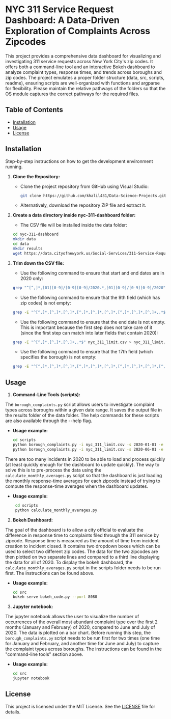 # NYC 311 Service Request Dashboard: A Data-Driven Exploration of Complaints Across Zipcodes
This project provides a comprehensive data dashboard for visualizing and investigating 311 service requests across New York City's zip codes. It offers both a command-line tool and an interactive Bokeh dashboard to analyze complaint types, response times, and trends across boroughs and zip codes. The project emulates a proper folder structure (data, src, scripts, readme), ensuring scripts are well-organized with functions and argparse for flexibility. Please maintain the relative pathways of the folders so that the OS module captures the correct pathways for the required files.

## Table of Contents

- [Installation](#installation)
- [Usage](#usage)
- [License](#license)

## Installation
Step-by-step instructions on how to get the development environment running.

1. **Clone the Repository:**
   - Clone the project repository from GitHub using Visual Studio:
     ```bash
     git clone https://github.com/khalil431/Data-Science-Projects.git
     ```
   - Alternatively, download the repository ZIP file and extract it.

2. **Create a data directory inside nyc-311-dashboard folder:**
   - The CSV file will be installed inside the data folder:
   ```bash
   cd nyc-311-dashboard
   mkdir data
   cd data
   mkdir results
   wget https://data.cityofnewyork.us/Social-Services/311-Service-Requests-from-2010-to-Present/erm2-nwe9
   ```
3. **Trim down the CSV file:**
   - Use the following command to ensure that start and end dates are in 2020 only:
   ```bash
   grep "^[^,]*,[01][0-9]/[0-9][0-9]/2020.*,[01][0-9]/[0-9][0-9]/2020" nyc_311_limit.csv  > nyc_311_limit.csv
   ```
   - Use the following command to ensure that the 9th field (which has zip codes) is not empty:
   ```bash
   grep -E "^[^,]*,[^,]*,[^,]*,[^,]*,[^,]*,[^,]*,[^,]*,[^,]*,[^,]+,.*$" nyc_311_limit.csv > nyc_311_limit.csv
   ```
   - Use the following command to ensure that the end date is not empty. This is important because the first step does not take care of it (since the first step can match into later fields that contain 2020):
   ```bash
   grep -E "^[^,]*,[^,]*,[^,]+,.*$" nyc_311_limit.csv > nyc_311_limit.csv
   ```
   - Use the following command to ensure that the 17th field (which specifies the borough) is not empty:
   ```bash
   grep -E "^[^,]*,[^,]*,[^,]*,[^,]*,[^,]*,[^,]*,[^,]*,[^,]*,[^,]*,[^,]*,[^,]*,[^,]*,[^,]*,[^,]*,[^,]*,[^,]*,[^,]+,.*$" nyc_311_limit.csv > nyc_311_limit.csv
   ```
   
## Usage

1. **Command-Line Tools (scripts):**

The `borough_complaints.py` script allows users to investigate complaint types across boroughs within a given date range. It saves the output file in the results folder of the data folder. The help commands for these scripts are also available through the --help flag.

- **Usage example:**
   ```bash
   cd scripts
   python borough_complaints.py -i nyc_311_limit.csv -s 2020-01-01 -e 2020-02-28 -o results-jan-feb.csv
   python borough_complaints.py -i nyc_311_limit.csv -s 2020-06-01 -e 2020-07-31 -o results-june-july.csv
   ```
There are too many incidents in 2020 to be able to load and process quickly (at least quickly enough for the dashboard to update quickly). The way to solve this is to pre-process the data using the `calculate_monthly_averages.py` script so that the dashboard is just loading the monthly response-time averages for each zipcode instead of trying to compute the response-time averages when the dashboard updates.

- **Usage example:**
  ```bash
   cd scripts
   python calculate_monthly_averages.py
   ```

2. **Bokeh Dashboard:**
   
The goal of the dashboard is to allow a city official to evaluate the difference in response time to complaints filed through the 311 service by zipcode. Response time is measured as the amount of time from incident creation to incident closed. It contains two dropdown boxes which can be used to select two different zip codes. The data for the two zipcodes are then plotted on two separate lines and compared to a third line displaying the data for all of 2020. To display the bokeh dashboard, the `calculate_monthly_averages.py` script in the scripts folder needs to be run first. The instructions can be found above.

- **Usage example:**
  ```bash
  cd src
  bokeh serve bokeh_code.py --port 8080
  ```

3. **Jupyter notebook:**

The jupyter notebook allows the user to visualize the number of occurrences of the overall most abundant complaint type over the first 2 months (January and February) of 2020, compared to June and July of 2020. The data is plotted on a bar chart. Before running this step, the `borough_complaints.py` script needs to be run first for two times (one time for January and February, and another time for June and July) to capture the complaint types across boroughs. The instructions can be found in the "command-line tools" section above.

- **Usage example:**
  ```bash
  cd src
  jupyter notebook
  ```

## License

This project is licensed under the MIT License. See the [LICENSE](LICENSE) file for details.


